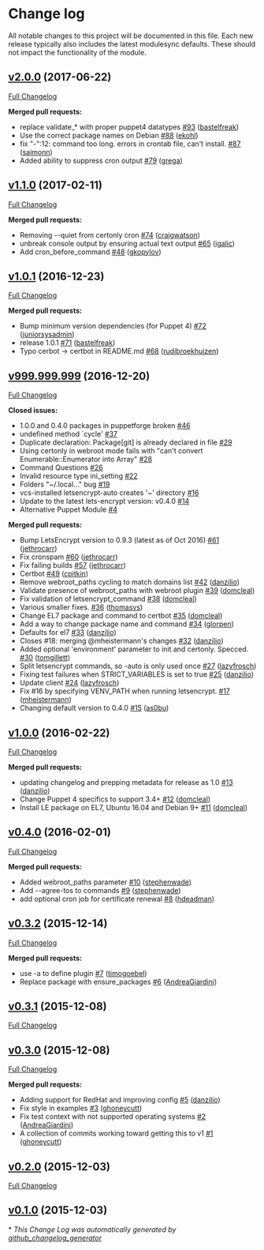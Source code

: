# Change log

All notable changes to this project will be documented in this file.
Each new release typically also includes the latest modulesync defaults.
These should not impact the functionality of the module.

## [v2.0.0](https://github.com/voxpupuli/puppet-letsencrypt/tree/v2.0.0) (2017-06-22)
[Full Changelog](https://github.com/voxpupuli/puppet-letsencrypt/compare/v1.1.0...v2.0.0)

**Merged pull requests:**

- replace validate\_\* with proper puppet4 datatypes [\#93](https://github.com/voxpupuli/puppet-letsencrypt/pull/93) ([bastelfreak](https://github.com/bastelfreak))
- Use the correct package names on Debian [\#88](https://github.com/voxpupuli/puppet-letsencrypt/pull/88) ([ekohl](https://github.com/ekohl))
- fix "-":12: command too long. errors in crontab file, can't install. [\#87](https://github.com/voxpupuli/puppet-letsencrypt/pull/87) ([saimonn](https://github.com/saimonn))
- Added ability to suppress cron output [\#79](https://github.com/voxpupuli/puppet-letsencrypt/pull/79) ([grega](https://github.com/grega))

## [v1.1.0](https://github.com/voxpupuli/puppet-letsencrypt/tree/v1.1.0) (2017-02-11)
[Full Changelog](https://github.com/voxpupuli/puppet-letsencrypt/compare/v1.0.1...v1.1.0)

**Merged pull requests:**

- Removing --quiet from certonly cron [\#74](https://github.com/voxpupuli/puppet-letsencrypt/pull/74) ([craigwatson](https://github.com/craigwatson))
- unbreak console output by ensuring actual text output [\#65](https://github.com/voxpupuli/puppet-letsencrypt/pull/65) ([igalic](https://github.com/igalic))
- Add cron\_before\_command [\#48](https://github.com/voxpupuli/puppet-letsencrypt/pull/48) ([gkopylov](https://github.com/gkopylov))

## [v1.0.1](https://github.com/voxpupuli/puppet-letsencrypt/tree/v1.0.1) (2016-12-23)
[Full Changelog](https://github.com/voxpupuli/puppet-letsencrypt/compare/v999.999.999...v1.0.1)

**Merged pull requests:**

- Bump minimum version dependencies \(for Puppet 4\) [\#72](https://github.com/voxpupuli/puppet-letsencrypt/pull/72) ([juniorsysadmin](https://github.com/juniorsysadmin))
- release 1.0.1 [\#71](https://github.com/voxpupuli/puppet-letsencrypt/pull/71) ([bastelfreak](https://github.com/bastelfreak))
- Typo cerbot -\> certbot in README.md [\#68](https://github.com/voxpupuli/puppet-letsencrypt/pull/68) ([rudibroekhuizen](https://github.com/rudibroekhuizen))

## [v999.999.999](https://github.com/voxpupuli/puppet-letsencrypt/tree/v999.999.999) (2016-12-20)
[Full Changelog](https://github.com/voxpupuli/puppet-letsencrypt/compare/v1.0.0...v999.999.999)

**Closed issues:**

- 1.0.0 and 0.4.0 packages in puppetforge broken [\#46](https://github.com/voxpupuli/puppet-letsencrypt/issues/46)
- undefined method `cycle'  [\#37](https://github.com/voxpupuli/puppet-letsencrypt/issues/37)
- Duplicate declaration: Package\[git\] is already declared in file  [\#29](https://github.com/voxpupuli/puppet-letsencrypt/issues/29)
- Using certonly in webroot mode fails with "can't convert Enumerable::Enumerator into Array" [\#28](https://github.com/voxpupuli/puppet-letsencrypt/issues/28)
- Command Questions [\#26](https://github.com/voxpupuli/puppet-letsencrypt/issues/26)
- Invalid resource type ini\_setting [\#22](https://github.com/voxpupuli/puppet-letsencrypt/issues/22)
- Folders "\~/.local\..." bug [\#19](https://github.com/voxpupuli/puppet-letsencrypt/issues/19)
- vcs-installed letsencrypt-auto creates '~' directory [\#16](https://github.com/voxpupuli/puppet-letsencrypt/issues/16)
- Update to the latest lets-encrypt version: v0.4.0 [\#14](https://github.com/voxpupuli/puppet-letsencrypt/issues/14)
- Alternative Puppet Module [\#4](https://github.com/voxpupuli/puppet-letsencrypt/issues/4)

**Merged pull requests:**

- Bump LetsEncrypt version to 0.9.3 \(latest as of Oct 2016\)  [\#61](https://github.com/voxpupuli/puppet-letsencrypt/pull/61) ([jethrocarr](https://github.com/jethrocarr))
- Fix cronspam [\#60](https://github.com/voxpupuli/puppet-letsencrypt/pull/60) ([jethrocarr](https://github.com/jethrocarr))
- Fix failing builds [\#57](https://github.com/voxpupuli/puppet-letsencrypt/pull/57) ([jethrocarr](https://github.com/jethrocarr))
- Certbot [\#49](https://github.com/voxpupuli/puppet-letsencrypt/pull/49) ([cpitkin](https://github.com/cpitkin))
- Remove webroot\_paths cycling to match domains list [\#42](https://github.com/voxpupuli/puppet-letsencrypt/pull/42) ([danzilio](https://github.com/danzilio))
- Validate presence of webroot\_paths with webroot plugin [\#39](https://github.com/voxpupuli/puppet-letsencrypt/pull/39) ([domcleal](https://github.com/domcleal))
- Fix validation of letsencrypt\_command [\#38](https://github.com/voxpupuli/puppet-letsencrypt/pull/38) ([domcleal](https://github.com/domcleal))
- Various smaller fixes. [\#36](https://github.com/voxpupuli/puppet-letsencrypt/pull/36) ([thomasvs](https://github.com/thomasvs))
- Change EL7 package and command to certbot [\#35](https://github.com/voxpupuli/puppet-letsencrypt/pull/35) ([domcleal](https://github.com/domcleal))
- Add a way to change package name and command [\#34](https://github.com/voxpupuli/puppet-letsencrypt/pull/34) ([glorpen](https://github.com/glorpen))
- Defaults for el7 [\#33](https://github.com/voxpupuli/puppet-letsencrypt/pull/33) ([danzilio](https://github.com/danzilio))
- Closes \#18: merging @mheistermann's changes [\#32](https://github.com/voxpupuli/puppet-letsencrypt/pull/32) ([danzilio](https://github.com/danzilio))
- Added optional 'environment' parameter to init and certonly. Specced. [\#30](https://github.com/voxpupuli/puppet-letsencrypt/pull/30) ([tomgillett](https://github.com/tomgillett))
- Split letsencrypt commands, so -auto is only used once [\#27](https://github.com/voxpupuli/puppet-letsencrypt/pull/27) ([lazyfrosch](https://github.com/lazyfrosch))
- Fixing test failures when STRICT\_VARIABLES is set to true [\#25](https://github.com/voxpupuli/puppet-letsencrypt/pull/25) ([danzilio](https://github.com/danzilio))
- Update client [\#24](https://github.com/voxpupuli/puppet-letsencrypt/pull/24) ([lazyfrosch](https://github.com/lazyfrosch))
- Fix \#16 by specifying VENV\_PATH when running letsencrypt. [\#17](https://github.com/voxpupuli/puppet-letsencrypt/pull/17) ([mheistermann](https://github.com/mheistermann))
- Changing default version to 0.4.0 [\#15](https://github.com/voxpupuli/puppet-letsencrypt/pull/15) ([as0bu](https://github.com/as0bu))

## [v1.0.0](https://github.com/voxpupuli/puppet-letsencrypt/tree/v1.0.0) (2016-02-22)
[Full Changelog](https://github.com/voxpupuli/puppet-letsencrypt/compare/v0.4.0...v1.0.0)

**Merged pull requests:**

- updating changelog and prepping metadata for release as 1.0 [\#13](https://github.com/voxpupuli/puppet-letsencrypt/pull/13) ([danzilio](https://github.com/danzilio))
- Change Puppet 4 specifics to support 3.4+ [\#12](https://github.com/voxpupuli/puppet-letsencrypt/pull/12) ([domcleal](https://github.com/domcleal))
- Install LE package on EL7, Ubuntu 16.04 and Debian 9+ [\#11](https://github.com/voxpupuli/puppet-letsencrypt/pull/11) ([domcleal](https://github.com/domcleal))

## [v0.4.0](https://github.com/voxpupuli/puppet-letsencrypt/tree/v0.4.0) (2016-02-01)
[Full Changelog](https://github.com/voxpupuli/puppet-letsencrypt/compare/v0.3.2...v0.4.0)

**Merged pull requests:**

- Added webroot\_paths parameter [\#10](https://github.com/voxpupuli/puppet-letsencrypt/pull/10) ([stephenwade](https://github.com/stephenwade))
- Add --agree-tos to commands [\#9](https://github.com/voxpupuli/puppet-letsencrypt/pull/9) ([stephenwade](https://github.com/stephenwade))
- add optional cron job for certificate renewal [\#8](https://github.com/voxpupuli/puppet-letsencrypt/pull/8) ([hdeadman](https://github.com/hdeadman))

## [v0.3.2](https://github.com/voxpupuli/puppet-letsencrypt/tree/v0.3.2) (2015-12-14)
[Full Changelog](https://github.com/voxpupuli/puppet-letsencrypt/compare/v0.3.1...v0.3.2)

**Merged pull requests:**

- use -a to define plugin [\#7](https://github.com/voxpupuli/puppet-letsencrypt/pull/7) ([timogoebel](https://github.com/timogoebel))
- Replace package with ensure\_packages [\#6](https://github.com/voxpupuli/puppet-letsencrypt/pull/6) ([AndreaGiardini](https://github.com/AndreaGiardini))

## [v0.3.1](https://github.com/voxpupuli/puppet-letsencrypt/tree/v0.3.1) (2015-12-08)
[Full Changelog](https://github.com/voxpupuli/puppet-letsencrypt/compare/v0.3.0...v0.3.1)

## [v0.3.0](https://github.com/voxpupuli/puppet-letsencrypt/tree/v0.3.0) (2015-12-08)
[Full Changelog](https://github.com/voxpupuli/puppet-letsencrypt/compare/v0.2.0...v0.3.0)

**Merged pull requests:**

- Adding support for RedHat and improving config [\#5](https://github.com/voxpupuli/puppet-letsencrypt/pull/5) ([danzilio](https://github.com/danzilio))
- Fix style in examples [\#3](https://github.com/voxpupuli/puppet-letsencrypt/pull/3) ([ghoneycutt](https://github.com/ghoneycutt))
- Fix test context with not supported operating systems [\#2](https://github.com/voxpupuli/puppet-letsencrypt/pull/2) ([AndreaGiardini](https://github.com/AndreaGiardini))
- A collection of commits working toward getting this to v1 [\#1](https://github.com/voxpupuli/puppet-letsencrypt/pull/1) ([ghoneycutt](https://github.com/ghoneycutt))

## [v0.2.0](https://github.com/voxpupuli/puppet-letsencrypt/tree/v0.2.0) (2015-12-03)
[Full Changelog](https://github.com/voxpupuli/puppet-letsencrypt/compare/v0.1.0...v0.2.0)

## [v0.1.0](https://github.com/voxpupuli/puppet-letsencrypt/tree/v0.1.0) (2015-12-03)


\* *This Change Log was automatically generated by [github_changelog_generator](https://github.com/skywinder/Github-Changelog-Generator)*